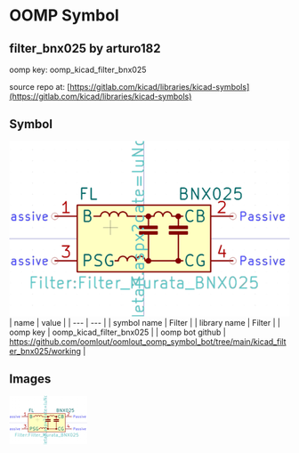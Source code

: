 # OOMP Symbol  
## filter_bnx025  by arturo182  
  
oomp key: oomp_kicad_filter_bnx025  
  
source repo at: [https://gitlab.com/kicad/libraries/kicad-symbols](https://gitlab.com/kicad/libraries/kicad-symbols)  
## Symbol  
  
[![working.png](working_600.png)](working.png)  
| name | value | 
| --- | --- | 
| symbol name | Filter | 
| library name | Filter | 
| oomp key | oomp_kicad_filter_bnx025 | 
| oomp bot github | https://github.com/oomlout/oomlout_oomp_symbol_bot/tree/main/kicad_filter_bnx025/working | 
## Images  
  
[![working.png](working_140.png)](working.png)  
